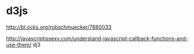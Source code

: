 d3js
====

http://bl.ocks.org/robschmuecker/7880033

http://javascriptissexy.com/understand-javascript-callback-functions-and-use-them/
dj3
